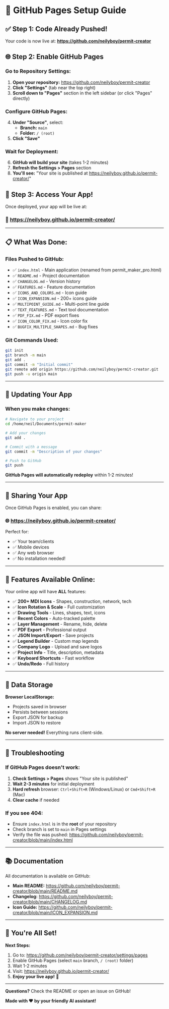 # 🚀 GitHub Pages Setup Guide

## ✅ Step 1: Code Already Pushed!

Your code is now live at: **https://github.com/neilyboy/permit-creator**

## 🌐 Step 2: Enable GitHub Pages

### Go to Repository Settings:

1. **Open your repository:** https://github.com/neilyboy/permit-creator
2. **Click "Settings"** (tab near the top right)
3. **Scroll down to "Pages"** section in the left sidebar (or click "Pages" directly)

### Configure GitHub Pages:

4. **Under "Source"**, select:
   - **Branch:** `main`
   - **Folder:** `/ (root)`
5. **Click "Save"**

### Wait for Deployment:

6. **GitHub will build your site** (takes 1-2 minutes)
7. **Refresh the Settings > Pages** section
8. **You'll see:** "Your site is published at https://neilyboy.github.io/permit-creator/"

## 🎉 Step 3: Access Your App!

Once deployed, your app will be live at:

### **🔗 https://neilyboy.github.io/permit-creator/**

---

## 📋 What Was Done:

### Files Pushed to GitHub:
- ✅ `index.html` - Main application (renamed from permit_maker_pro.html)
- ✅ `README.md` - Project documentation
- ✅ `CHANGELOG.md` - Version history
- ✅ `FEATURES.md` - Feature documentation
- ✅ `ICONS_AND_COLORS.md` - Icon guide
- ✅ `ICON_EXPANSION.md` - 200+ icons guide
- ✅ `MULTIPOINT_GUIDE.md` - Multi-point line guide
- ✅ `TEXT_FEATURES.md` - Text tool documentation
- ✅ `PDF_FIX.md` - PDF export fixes
- ✅ `ICON_COLOR_FIX.md` - Icon color fix
- ✅ `BUGFIX_MULTIPLE_SHAPES.md` - Bug fixes

### Git Commands Used:
```bash
git init
git branch -m main
git add .
git commit -m "Initial commit"
git remote add origin https://github.com/neilyboy/permit-creator.git
git push -u origin main
```

---

## 🔧 Updating Your App

### When you make changes:

```bash
# Navigate to your project
cd /home/neil/Documents/permit-maker

# Add your changes
git add .

# Commit with a message
git commit -m "Description of your changes"

# Push to GitHub
git push
```

**GitHub Pages will automatically redeploy** within 1-2 minutes!

---

## 📱 Sharing Your App

Once GitHub Pages is enabled, you can share:

### **🌐 https://neilyboy.github.io/permit-creator/**

Perfect for:
- ✅ Your team/clients
- ✅ Mobile devices
- ✅ Any web browser
- ✅ No installation needed!

---

## 🎨 Features Available Online:

Your online app will have **ALL** features:
- ✅ **200+ MDI Icons** - Shapes, construction, network, tech
- ✅ **Icon Rotation & Scale** - Full customization
- ✅ **Drawing Tools** - Lines, shapes, text, icons
- ✅ **Recent Colors** - Auto-tracked palette
- ✅ **Layer Management** - Rename, hide, delete
- ✅ **PDF Export** - Professional output
- ✅ **JSON Import/Export** - Save projects
- ✅ **Legend Builder** - Custom map legends
- ✅ **Company Logo** - Upload and save logos
- ✅ **Project Info** - Title, description, metadata
- ✅ **Keyboard Shortcuts** - Fast workflow
- ✅ **Undo/Redo** - Full history

---

## 💾 Data Storage

**Browser LocalStorage:**
- Projects saved in browser
- Persists between sessions
- Export JSON for backup
- Import JSON to restore

**No server needed!** Everything runs client-side.

---

## 🐛 Troubleshooting

### If GitHub Pages doesn't work:

1. **Check Settings > Pages** shows "Your site is published"
2. **Wait 2-3 minutes** for initial deployment
3. **Hard refresh** browser: `Ctrl+Shift+R` (Windows/Linux) or `Cmd+Shift+R` (Mac)
4. **Clear cache** if needed

### If you see 404:

- Ensure `index.html` is in the **root** of your repository
- Check branch is set to `main` in Pages settings
- Verify the file was pushed: https://github.com/neilyboy/permit-creator/blob/main/index.html

---

## 📚 Documentation

All documentation is available on GitHub:
- **Main README:** https://github.com/neilyboy/permit-creator/blob/main/README.md
- **Changelog:** https://github.com/neilyboy/permit-creator/blob/main/CHANGELOG.md
- **Icon Guide:** https://github.com/neilyboy/permit-creator/blob/main/ICON_EXPANSION.md

---

## 🎉 You're All Set!

**Next Steps:**
1. Go to: https://github.com/neilyboy/permit-creator/settings/pages
2. Enable GitHub Pages (select `main` branch, `/ (root)` folder)
3. Wait 1-2 minutes
4. Visit: https://neilyboy.github.io/permit-creator/
5. **Enjoy your live app!** 🚀

---

**Questions?** Check the README or open an issue on GitHub!

**Made with ❤️ by your friendly AI assistant!**
